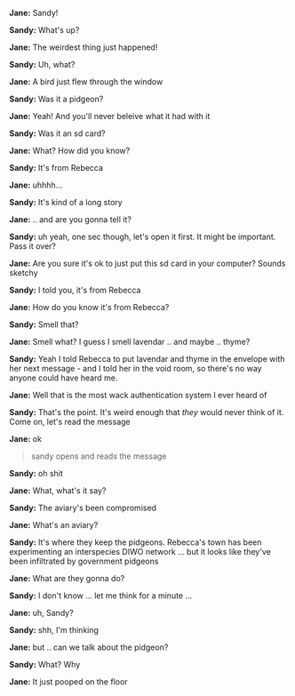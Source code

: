 **Jane:** Sandy!

**Sandy:** What's up?

**Jane:** The weirdest thing just happened!

**Sandy:** Uh, what?

**Jane:** A  bird just flew through the window

**Sandy:** Was it a pidgeon?

**Jane:** Yeah! And you'll never beleive what it had with it

**Sandy:** Was it an sd card?

**Jane:** What? How did you know?

**Sandy:** It's from Rebecca

**Jane:** uhhhh...

**Sandy:** It's kind of a long story

**Jane:** .. and are you gonna tell it?

**Sandy:** uh yeah, one sec though, let's open it first. It might be important. Pass it over?

**Jane:** Are you sure it's ok to just put this sd card in your computer? Sounds sketchy

**Sandy:** I told you, it's from Rebecca

**Jane:** How do you know it's from Rebecca?

**Sandy:** Smell that?

**Jane:** Smell what? I guess I smell lavendar .. and maybe .. thyme?

**Sandy:** Yeah I told Rebecca to put lavendar and thyme in the envelope with her next message - and I told her in the void room, so there's no way anyone could have heard me. 

**Jane:** Well that is the most wack authentication system I ever heard of

**Sandy:** That's the point. It's weird enough that *they* would never think of it. Come on, let's read the message

**Jane:** ok


> sandy opens and reads the message


**Sandy:** oh shit

**Jane:** What, what's it say?

**Sandy:** The aviary's been compromised

**Jane:** What's an aviary?

**Sandy:** It's where they keep the pidgeons. Rebecca's town has been experimenting an interspecies DIWO network ... but it looks like they've been infiltrated by government pidgeons

**Jane:** What are they gonna do?

**Sandy:** I don't know ... let me think for a minute ...

**Jane:** uh, Sandy?

**Sandy:** shh, I'm thinking

**Jane:** but .. can we talk about the pidgeon?

**Sandy:** What? Why

**Jane:** It just pooped on the floor